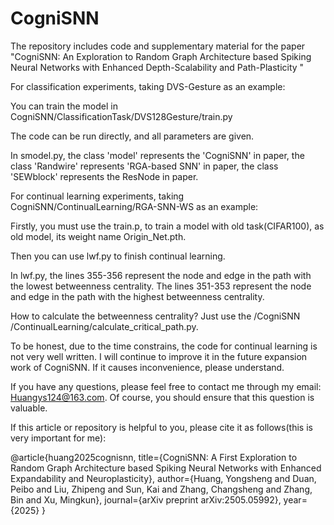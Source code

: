 # CogniSNN
The repository includes code and supplementary material for  the paper "CogniSNN: An Exploration to Random Graph Architecture based Spiking Neural Networks with Enhanced Depth-Scalability and Path-Plasticity "



For classification experiments, taking DVS-Gesture as an example:

You can train the model in 
CogniSNN/ClassificationTask/DVS128Gesture/train.py

The code can be run directly, and all parameters are given.

In smodel.py, the class 'model' represents the 'CogniSNN' in paper, the class 'Randwire' represents 'RGA-based SNN' in paper, the class 'SEWblock' represents the ResNode in paper.


For continual learning experiments, taking CogniSNN/ContinualLearning/RGA-SNN-WS as an example:

Firstly, you must use the train.p, to train a model with old task(CIFAR100), as old model, its weight name Origin_Net.pth. 

Then you can use lwf.py to finish continual learning. 

In lwf.py, the lines 355-356 represent the node and edge in the path with the lowest betweenness centrality.   The lines 351-353 represent the node and edge in the path with the highest betweenness centrality. 

How to calculate the betweenness centrality? Just use the /CogniSNN
/ContinualLearning/calculate_critical_path.py.  

To be honest, due to the time constrains, the code for continual learning is not very well written. I will continue to improve it in the future expansion work of CogniSNN.  If it causes inconvenience, please understand.

If you have any questions, please feel free to contact me through my email: Huangys124@163.com. Of course, you should ensure that this question is valuable.

If this article or repository is helpful to you, please cite it as follows(this is very important for me):

@article{huang2025cognisnn,
  title={CogniSNN: A First Exploration to Random Graph Architecture based Spiking Neural Networks with Enhanced Expandability and Neuroplasticity},
  author={Huang, Yongsheng and Duan, Peibo and Liu, Zhipeng and Sun, Kai and Zhang, Changsheng and Zhang, Bin and Xu, Mingkun},
  journal={arXiv preprint arXiv:2505.05992},
  year={2025}
}



